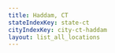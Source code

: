 ```yaml
---
title: Haddam, CT
stateIndexKey: state-ct
cityIndexKey: city-ct-haddam
layout: list_all_locations
---
```

